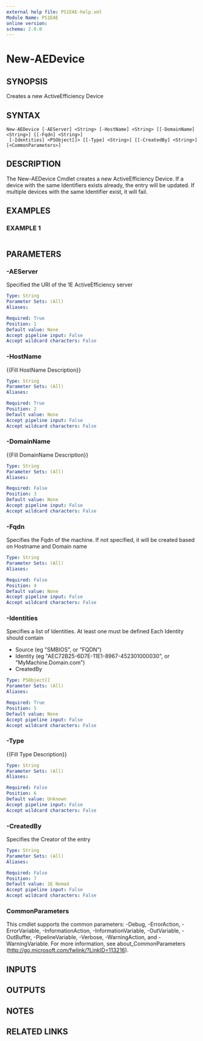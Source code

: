 ```yaml
---
external help file: PS1EAE-help.xml
Module Name: PS1EAE
online version:
schema: 2.0.0
---
```


# New-AEDevice

## SYNOPSIS
Creates a new ActiveEfficiency Device

## SYNTAX

```
New-AEDevice [-AEServer] <String> [-HostName] <String> [[-DomainName] <String>] [[-Fqdn] <String>]
 [-Identities] <PSObject[]> [[-Type] <String>] [[-CreatedBy] <String>] [<CommonParameters>]
```

## DESCRIPTION
The New-AEDevice Cmdlet creates a new ActiveEfficiency Device.
If a device with the same Identifiers exists already, the entry will be updated.
If multiple devices with the same Identifier exist, it will fail.

## EXAMPLES

### EXAMPLE 1
```

```

## PARAMETERS

### -AEServer
Specified the URI of the 1E ActiveEfficiency server

```yaml
Type: String
Parameter Sets: (All)
Aliases:

Required: True
Position: 1
Default value: None
Accept pipeline input: False
Accept wildcard characters: False
```

### -HostName
{{Fill HostName Description}}

```yaml
Type: String
Parameter Sets: (All)
Aliases:

Required: True
Position: 2
Default value: None
Accept pipeline input: False
Accept wildcard characters: False
```

### -DomainName
{{Fill DomainName Description}}

```yaml
Type: String
Parameter Sets: (All)
Aliases:

Required: False
Position: 3
Default value: None
Accept pipeline input: False
Accept wildcard characters: False
```

### -Fqdn
Specifies the Fqdn of the machine.
If not specified, it will be created based on Hostname and Domain name

```yaml
Type: String
Parameter Sets: (All)
Aliases:

Required: False
Position: 4
Default value: None
Accept pipeline input: False
Accept wildcard characters: False
```

### -Identities
Specifies a list of Identities.
At least one must be defined
Each Identity should contain
- Source (eg "SMBIOS", or "FQDN")
- Identity (eg "AEC72B25-6D7E-11E1-8967-452301000030", or "MyMachine.Domain.com")
- CreatedBy

```yaml
Type: PSObject[]
Parameter Sets: (All)
Aliases:

Required: True
Position: 5
Default value: None
Accept pipeline input: False
Accept wildcard characters: False
```

### -Type
{{Fill Type Description}}

```yaml
Type: String
Parameter Sets: (All)
Aliases:

Required: False
Position: 6
Default value: Unknown
Accept pipeline input: False
Accept wildcard characters: False
```

### -CreatedBy
Specifies the Creator of the entry

```yaml
Type: String
Parameter Sets: (All)
Aliases:

Required: False
Position: 7
Default value: 1E Nomad
Accept pipeline input: False
Accept wildcard characters: False
```

### CommonParameters
This cmdlet supports the common parameters: -Debug, -ErrorAction, -ErrorVariable, -InformationAction, -InformationVariable, -OutVariable, -OutBuffer, -PipelineVariable, -Verbose, -WarningAction, and -WarningVariable.
For more information, see about_CommonParameters (http://go.microsoft.com/fwlink/?LinkID=113216).

## INPUTS

## OUTPUTS

## NOTES

## RELATED LINKS
